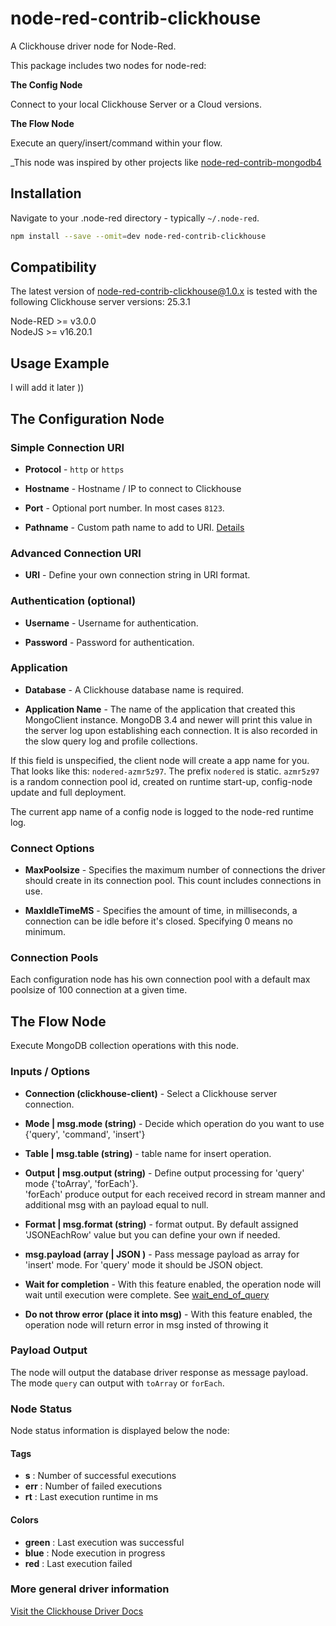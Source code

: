 # node-red-contrib-clickhouse

A Clickhouse driver node for Node-Red.

This package includes two nodes for node-red:

**The Config Node**

Connect to your local Clickhouse Server or a Cloud versions.

**The Flow Node**

Execute an query/insert/command within your flow.

_This node was inspired by other projects like [node-red-contrib-mongodb4](https://github.com/steineey/node-red-contrib-mongodb4)

## Installation

Navigate to your .node-red directory - typically `~/.node-red`.

```sh
npm install --save --omit=dev node-red-contrib-clickhouse
```

## Compatibility

The latest version of node-red-contrib-clickhouse@1.0.x is tested with the following Clickhouse server versions: 25.3.1

Node-RED >= v3.0.0  
NodeJS >= v16.20.1


## Usage Example

I will add it later ))

## The Configuration Node

### Simple Connection URI

-   **Protocol** - `http` or `https`

-   **Hostname** - Hostname / IP to connect to Clickhouse

-   **Port** - Optional port number. In most cases `8123`.

-   **Pathname** - Custom path name to add to URI. [Details](https://clickhouse.com/docs/integrations/javascript#proxy-with-a-pathname)

### Advanced Connection URI

-   **URI** - Define your own connection string in URI format.

### Authentication (optional)

-   **Username** - Username for authentication.

-   **Password** - Password for authentication.

### Application

-   **Database** - A Clickhouse database name is required.

-   **Application Name** - The name of the application that created this MongoClient instance. MongoDB 3.4 and newer will print this value in the server log upon establishing each connection. It is also recorded in the slow query log and profile collections.

If this field is unspecified, the client node will create a app name for you.
That looks like this: `nodered-azmr5z97`. The prefix `nodered` is static. `azmr5z97` is a random connection pool id, created on runtime start-up, config-node update and full deployment.

The current app name of a config node is logged to the node-red runtime log.


### Connect Options

-   **MaxPoolsize** - Specifies the maximum number of connections the driver should create in its connection pool. This count includes connections in use.

-   **MaxIdleTimeMS** - Specifies the amount of time, in milliseconds, a connection can be idle before it's closed. Specifying 0 means no minimum.

### Connection Pools

Each configuration node has his own connection pool with a default max poolsize of 100 connection at a given time. 

## The Flow Node

Execute MongoDB collection operations with this node.

### Inputs / Options

-   **Connection (clickhouse-client)** - Select a Clickhouse server connection.

-   **Mode | msg.mode (string)** - Decide which operation do you want to use {'query', 'command', 'insert'}

-   **Table | msg.table (string)** - table name for insert operation.

-   **Output | msg.output (string)** - Define output processing for 'query' mode {'toArray', 'forEach'}.  
'forEach' produce output for each received record in stream manner and additional msg with an payload equal to null.

-   **Format | msg.format (string)** - format output. By default assigned 'JSONEachRow' value but you can define your own if needed.

-   **msg.payload (array | JSON )** - Pass message payload as array for 'insert' mode. For 'query' mode it should be JSON object.

-   **Wait for completion** - With this feature enabled, the operation node will wait until execution were complete. See [wait_end_of_query](https://clickhouse.com/docs/operations/settings/settings#http_wait_end_of_query)

-   **Do not throw error (place it into msg)** - With this feature enabled, the operation node will return error in msg insted of throwing it

### Payload Output

The node will output the database driver response as message payload.
The mode `query` can output with `toArray` or `forEach`.


### Node Status 

Node status information is displayed below the node:

#### Tags
- **s** : Number of successful executions
- **err** : Number of failed executions 
- **rt** : Last execution runtime in ms 

#### Colors
- **green** : Last execution was successful 
- **blue** : Node execution in progress 
- **red** : Last execution failed

### More general driver information

[Visit the Clickhouse Driver Docs](https://clickhouse.com/docs/integrations/javascript)
